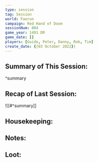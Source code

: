 ```yaml
---
type: session
tag: Session
world: Faerun
campaign: Red Hand of Doom
sessionNum: 004
game_year: 1491 DR
game_date: []
players: [Guido, Peter, Danny, Rob, Tim]
create_date: {{03 October 2022}}
---
```




## Summary of This Session:

^summary

## Recap of Last Session:
![[#^summary]]

## Housekeeping:

## Notes:

## Loot:

